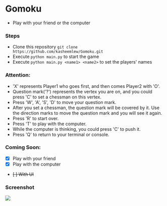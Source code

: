 # Gomoku
 * Play with your friend or the computer

### Steps
 * Clone this repository `git clone https://github.com/kasheemlew/Gomoku.git`
 * Execute `python main.py` to start the game
 * Execute `python main.py <name1> <name2>` to set the players' names

### Attention:

 * 'X' represents Player1 who goes first, and then comes Player2 with 'O'.
 * Question mark('?') represents the vertex you are on, and you could press 'C'
   to set a chessman on this vertex.
 * Press 'W', 'A', 'S', 'D' to move your question mark.
 * After you set a chessman, the question mark will be covered by it. Use the
   direction marks to move the question mark and you will see it again.
 * Press 'R' to start over.
 * Press 'T' to play with the computer.
 * While the computer is thinking, you could press 'C' to push it.
 * Press 'Q' to return to your terminal or console.

### Coming Soon:

- [x] Play with your friend
- [x] Play with the computer
- ~~[ ] With UI~~

### Screenshot


[![](http://p4dq6rjze.bkt.clouddn.com/IMG20180822_103838.png)](http://p4dq6rjze.bkt.clouddn.com/20180822_102549.mp4)

